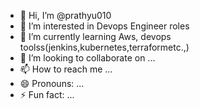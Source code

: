 - 👋 Hi, I’m @prathyu010
- 👀 I’m interested in Devops Engineer roles
- 🌱 I’m currently learning Aws, devops toolss(jenkins,kubernetes,terraformetc.,)
- 💞️ I’m looking to collaborate on ...
- 📫 How to reach me ...
- 😄 Pronouns: ...
- ⚡ Fun fact: ...

<!---
prathyu010/prathyu010 is a ✨ special ✨ repository because its `README.md` (this file) appears on your GitHub profile.
You can click the Preview link to take a look at your changes.
--->
